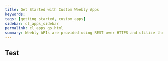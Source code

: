 ```yaml
---
title: Get Started with Custom Weebly Apps
keywords:
tags: [getting_started, custom_apps]
sidebar: cl_apps_sidebar
permalink: cl_apps_gs.html
summary: Weebly APIs are provided using REST over HTTPS and utilize the HTTP verbs GET, POST, PUT, PATCH and DELETE. We provide a number of client libraries to help get you started. See the following sections for more general information about using our APIs.
---
```

## Test
